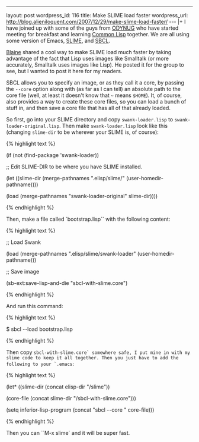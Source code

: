 --- 
layout: post
wordpress_id: 116
title: Make SLIME load faster
wordpress_url: http://blog.alieniloquent.com/2007/12/29/make-slime-load-faster/
--- |+
I have joined up with some of the guys from [ODYNUG][1] who have started
meeting for breakfast and learning [Common Lisp][2] together. We are all using
some version of Emacs, [SLIME][3], and [SBCL][4].

[Blaine][5] shared a cool way to make SLIME load much faster by taking
advantage of the fact that Lisp uses images like Smalltalk (or more
accurately, Smalltalk uses images like Lisp). He posted it for the group to
see, but I wanted to post it here for my readers.

SBCL allows you to specify an image, or as they call it a core, by passing the
`--core` option along with (as far as I can tell) an absolute path to the core
file (well, at least it doesn't know that `~` means `$HOME`). It, of course,
also provides a way to create these core files, so you can load a bunch of
stuff in, and then save a core file that has all of that already loaded.

So first, go into your SLIME directory and copy `swank-loader.lisp` to `swank-
loader-original.lisp`. Then make `swank-loader.lisp` look like this (changing
`slime-dir` to be wherever your SLIME is, of course):

{% highlight text %}

(if (not (find-package 'swank-loader))

;; Edit SLIME-DIR to be where you have SLIME installed.

(let ((slime-dir (merge-pathnames ".elisp/slime/" (user-homedir-pathname))))

(load (merge-pathnames "swank-loader-original" slime-dir))))

{% endhighlight %}

Then, make a file called `bootstrap.lisp`` with the following content:

{% highlight text %}

;; Load Swank

(load (merge-pathnames ".elisp/slime/swank-loader" (user-homedir-pathname)))

;; Save image

(sb-ext:save-lisp-and-die "sbcl-with-slime.core")

{% endhighlight %}

And run this command:

{% highlight text %}

$ sbcl --load bootstrap.lisp

{% endhighlight %}

Then copy ``sbcl-with-slime.core` somewhere safe, I put mine in with my slime
code to keep it all together. Then you just have to add the following to your
`.emacs``:

{% highlight text %}

(let* ((slime-dir (concat elisp-dir "/slime"))

(core-file (concat slime-dir "/sbcl-with-slime.core")))

(setq inferior-lisp-program (concat "sbcl --core " core-file)))

{% endhighlight %}

Then you can ``M-x slime` and it will be super fast.

   [1]: http://www.blainebuxton.com/odynug/

   [2]: http://en.wikipedia.org/wiki/Common_Lisp

   [3]: http://common-lisp.net/project/slime/

   [4]: http://sbcl.sourceforge.net/

   [5]: http://blainebuxton.com

